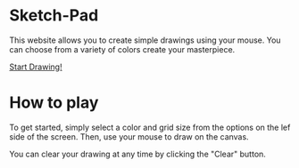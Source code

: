 # Sketch-Pad

This website allows you to create simple drawings using your mouse. You can choose from a variety of colors create your masterpiece.

[Start Drawing!](https://simple-sketch-pad.netlify.app/)


# How to play

To get started, simply select a color and grid size from the options on the lef side of the screen. Then, use your mouse to draw on the canvas.

You can clear your drawing at any time by clicking the "Clear" button. 
